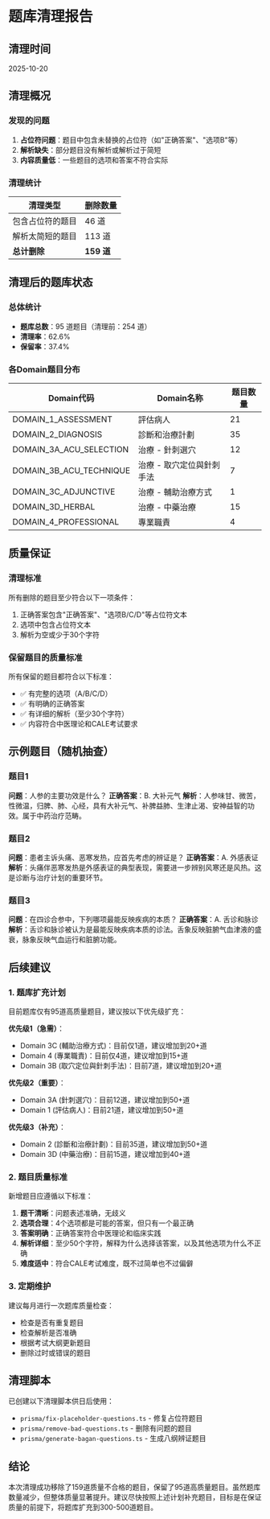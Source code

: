 # 题库清理报告

## 清理时间
2025-10-20

## 清理概况

### 发现的问题
1. **占位符问题**：题目中包含未替换的占位符（如"正确答案"、"选项B"等）
2. **解析缺失**：部分题目没有解析或解析过于简短
3. **内容质量低**：一些题目的选项和答案不符合实际

### 清理统计

| 清理类型 | 删除数量 |
|---------|---------|
| 包含占位符的题目 | 46 道 |
| 解析太简短的题目 | 113 道 |
| **总计删除** | **159 道** |

## 清理后的题库状态

### 总体统计
- **题库总数**：95 道题目（清理前：254 道）
- **清理率**：62.6%
- **保留率**：37.4%

### 各Domain题目分布

| Domain代码 | Domain名称 | 题目数量 |
|-----------|-----------|---------|
| DOMAIN_1_ASSESSMENT | 評估病人 | 21 |
| DOMAIN_2_DIAGNOSIS | 診斷和治療計劃 | 35 |
| DOMAIN_3A_ACU_SELECTION | 治療 - 針刺選穴 | 12 |
| DOMAIN_3B_ACU_TECHNIQUE | 治療 - 取穴定位與針刺手法 | 7 |
| DOMAIN_3C_ADJUNCTIVE | 治療 - 輔助治療方式 | 1 |
| DOMAIN_3D_HERBAL | 治療 - 中藥治療 | 15 |
| DOMAIN_4_PROFESSIONAL | 專業職責 | 4 |

## 质量保证

### 清理标准
所有删除的题目至少符合以下一项条件：
1. 正确答案包含"正确答案"、"选项B/C/D"等占位符文本
2. 选项中包含占位符文本
3. 解析为空或少于30个字符

### 保留题目的质量标准
所有保留的题目都符合以下标准：
- ✅ 有完整的选项（A/B/C/D）
- ✅ 有明确的正确答案
- ✅ 有详细的解析（至少30个字符）
- ✅ 内容符合中医理论和CALE考试要求

## 示例题目（随机抽查）

### 题目1
**问题**：人参的主要功效是什么？
**正确答案**：B. 大补元气
**解析**：人参味甘、微苦，性微温，归脾、肺、心经，具有大补元气、补脾益肺、生津止渴、安神益智的功效。属于中药治疗范畴。

### 题目2
**问题**：患者主诉头痛、恶寒发热，应首先考虑的辨证是？
**正确答案**：A. 外感表证
**解析**：头痛伴恶寒发热是外感表证的典型表现，需要进一步辨别风寒还是风热。这是诊断与治疗计划的重要环节。

### 题目3
**问题**：在四诊合参中，下列哪项最能反映疾病的本质？
**正确答案**：A. 舌诊和脉诊
**解析**：舌诊和脉诊被认为是最能反映疾病本质的诊法。舌象反映脏腑气血津液的盛衰，脉象反映气血运行和脏腑功能。

## 后续建议

### 1. 题库扩充计划
目前题库仅有95道高质量题目，建议按以下优先级扩充：

**优先级1（急需）**：
- Domain 3C (輔助治療方式)：目前仅1道，建议增加到20+道
- Domain 4 (專業職責)：目前仅4道，建议增加到15+道
- Domain 3B (取穴定位與針刺手法)：目前7道，建议增加到20+道

**优先级2（重要）**：
- Domain 3A (針刺選穴)：目前12道，建议增加到50+道
- Domain 1 (評估病人)：目前21道，建议增加到50+道

**优先级3（补充）**：
- Domain 2 (診斷和治療計劃)：目前35道，建议增加到50+道
- Domain 3D (中藥治療)：目前15道，建议增加到40+道

### 2. 题目质量标准
新增题目应遵循以下标准：
1. **题干清晰**：问题表述准确，无歧义
2. **选项合理**：4个选项都是可能的答案，但只有一个最正确
3. **答案明确**：正确答案符合中医理论和临床实践
4. **解析详细**：至少50个字符，解释为什么选择该答案，以及其他选项为什么不正确
5. **难度适中**：符合CALE考试难度，既不过简单也不过偏僻

### 3. 定期维护
建议每月进行一次题库质量检查：
- 检查是否有重复题目
- 检查解析是否准确
- 根据考试大纲更新题目
- 删除过时或错误的题目

## 清理脚本

已创建以下清理脚本供日后使用：
- `prisma/fix-placeholder-questions.ts` - 修复占位符题目
- `prisma/remove-bad-questions.ts` - 删除有问题的题目
- `prisma/generate-bagan-questions.ts` - 生成八纲辨证题目

## 结论

本次清理成功移除了159道质量不合格的题目，保留了95道高质量题目。虽然题库数量减少，但整体质量显著提升。建议尽快按照上述计划补充题目，目标是在保证质量的前提下，将题库扩充到300-500道题目。
